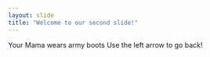 ```yaml
---
layout: slide
title: "Welcome to our second slide!"
---
```

Your Mama wears army boots
Use the left arrow to go back!